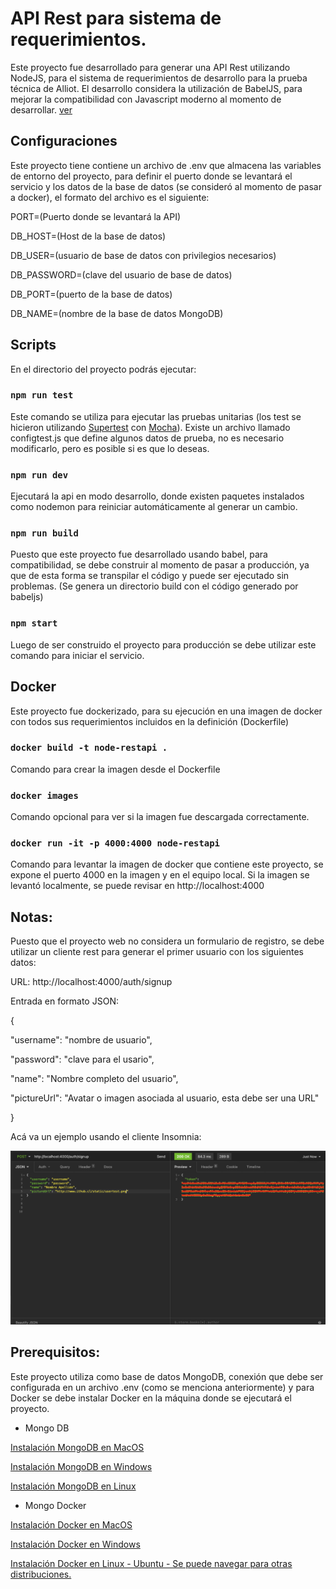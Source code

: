 # API Rest para sistema de requerimientos.

Este proyecto fue desarrollado para generar una API Rest utilizando NodeJS, para el sistema de requerimientos de desarrollo para la prueba técnica de Alliot.
El desarrollo considera la utilización de BabelJS, para mejorar la compatibilidad con Javascript moderno al momento de desarrollar.
[ver](https://babeljs.io)

## Configuraciones

Este proyecto tiene contiene un archivo de .env que almacena las variables de entorno del proyecto, para definir el puerto donde se levantará el servicio y los datos de la base de datos (se consideró al momento de pasar a docker), el formato del archivo es el siguiente:

PORT=(Puerto donde se levantará la API)

DB_HOST=(Host de la base de datos)

DB_USER=(usuario de base de datos con privilegios necesarios)

DB_PASSWORD=(clave del usuario de base de datos)

DB_PORT=(puerto de la base de datos)

DB_NAME=(nombre de la base de datos MongoDB)

## Scripts

En el directorio del proyecto podrás ejecutar:

### `npm run test`

Este comando se utiliza para ejecutar las pruebas unitarias (los test se hicieron utilizando [Supertest](https://github.com/visionmedia/supertest) con [Mocha](https://mochajs.org)).
Existe un archivo llamado configtest.js que define algunos datos de prueba, no es necesario modificarlo, pero es posible si es que lo deseas.

### `npm run dev`

Ejecutará la api en modo desarrollo, donde existen paquetes instalados como nodemon para reiniciar automáticamente al generar un cambio.

### `npm run build`

Puesto que este proyecto fue desarrollado usando babel, para compatibilidad, se debe construir al momento de pasar a producción, ya que de esta forma se transpilar el código y puede ser ejecutado sin problemas. (Se genera un directorio build con el código generado por babeljs)

### `npm start`

Luego de ser construido el proyecto para producción se debe utilizar este comando para iniciar el servicio.

## Docker

Este proyecto fue dockerizado, para su ejecución en una imagen de docker con todos sus requerimientos incluidos en la definición (Dockerfile)

### `docker build -t node-restapi .`

Comando para crear la imagen desde el Dockerfile

### `docker images`

Comando opcional para ver si la imagen fue descargada correctamente.

### `docker run -it -p 4000:4000 node-restapi`

Comando para levantar la imagen de docker que contiene este proyecto, se expone el puerto 4000 en la imagen y en el equipo local.
Si la imagen se levantó localmente, se puede revisar en http://localhost:4000

## Notas:

Puesto que el proyecto web no considera un formulario de registro, se debe utilizar un cliente rest para generar el primer usuario con los siguientes datos:

URL: http://localhost:4000/auth/signup

Entrada en formato JSON:

{

"username": "nombre de usuario",

"password": "clave para el usario",

"name": "Nombre completo del usuario",

"pictureUrl": "Avatar o imagen asociada al usuario, esta debe ser una URL"

}

Acá va un ejemplo usando el cliente Insomnia:

![Ejemplo de registro de un usuario usando el cliente Insomnia](https://raw.githubusercontent.com/rodrigovizcarra/reqiot-api/main/src/assets/demosignupuser.png)

## Prerequisitos:

Este proyecto utiliza como base de datos MongoDB, conexión que debe ser configurada en un archivo .env (como se menciona anteriormente) y para Docker se debe instalar Docker en la máquina donde se ejecutará el proyecto.

- Mongo DB

[Instalación MongoDB en MacOS](https://docs.mongodb.com/manual/tutorial/install-mongodb-on-os-x/)

[Instalación MongoDB en Windows](https://docs.mongodb.com/manual/tutorial/install-mongodb-on-windows/)

[Instalación MongoDB en Linux](https://docs.mongodb.com/manual/administration/install-on-linux/)

- Mongo Docker

[Instalación Docker en MacOS](https://docs.docker.com/docker-for-mac/install/)

[Instalación Docker en Windows](https://docs.docker.com/docker-for-windows/install/)

[Instalación Docker en Linux - Ubuntu - Se puede navegar para otras distribuciones.](https://docs.docker.com/engine/install/ubuntu/)
